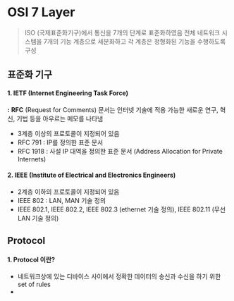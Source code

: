 OSI 7 Layer
===
> ISO (국제표준화기구)에서 통신을 7개의 단계로 표준화하였음
> 전체 네트워크 시스템을 7개의 기능 계층으로 세분화하고 각 계층은 정형화된 기능을 수행하도록 구성

표준화 기구
---

#### 1. IETF (Internet Engineering Task Force)
**:** **RFC** (Request for Comments) 문서는 인터넷 기술에 적용 가능한 새로운 연구, 혁신, 기법 등을 아우르는 메모를 나타냄
* 3계층 이상의 프로토콜이 지정되어 있음
* RFC 791 : IP를 정의한 표준 문서
* RFC 1918 : 사설 IP 대역을 정의한 표준 문서 (Address Allocation for Private Internets)

#### 2. IEEE (Institute of Electrical and Electronics Engineers)
* 2계층 이하의 프로토콜이 지정되어 있음
* IEEE 802 : LAN, MAN 기술 정의
* IEEE 802.1, IEEE 802.2, IEEE 802.3 (ethernet 기술 정의), IEEE 802.11 (무선 LAN 기술 정의)

Protocol
---

#### 1. Protocol 이란?
* 네트워크상에 있는 디바이스 사이에서 정확한 데이터의 송신과 수신을 하기 위한 set of rules
* 